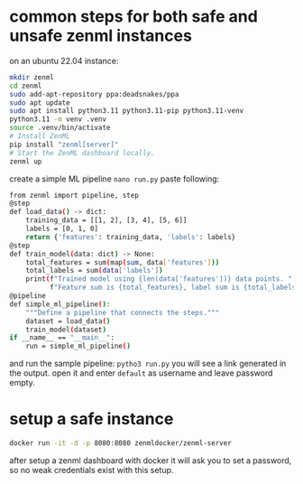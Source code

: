 
# common steps for both safe and unsafe zenml instances
on an ubuntu 22.04 instance:
```bash
mkdir zenml
cd zenml
sudo add-apt-repository ppa:deadsnakes/ppa
sudo apt update
sudo apt install python3.11 python3.11-pip python3.11-venv
python3.11 -m venv .venv
source .venv/bin/activate
# Install ZenML
pip install "zenml[server]"
# Start the ZenML dashboard locally.
zenml up
```
create a simple ML pipeline
`nano run.py`
paste following:
```bash
from zenml import pipeline, step
@step
def load_data() -> dict:
    training_data = [[1, 2], [3, 4], [5, 6]]
    labels = [0, 1, 0]
    return {'features': training_data, 'labels': labels}
@step
def train_model(data: dict) -> None:
    total_features = sum(map(sum, data['features']))
    total_labels = sum(data['labels'])
    print(f"Trained model using {len(data['features'])} data points. "
          f"Feature sum is {total_features}, label sum is {total_labels}")
@pipeline
def simple_ml_pipeline():
    """Define a pipeline that connects the steps."""
    dataset = load_data()
    train_model(dataset)
if __name__ == "__main__":
    run = simple_ml_pipeline()
```
and run the sample pipeline:
`pytho3 run.py`
you will see a link generated in the output. open it and enter `default` as username and leave password empty.

# setup a safe instance
```bash
docker run -it -d -p 8080:8080 zenmldocker/zenml-server
```
after setup a zenml dashboard with docker it will ask you to set a password, so no weak credentials exist with this setup.
